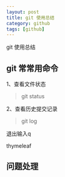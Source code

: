 ```yaml
---
layout: post
title: git 使用总结
category: github
tags: [github]
---
```


git 使用总结


## git 常常用命令

1、查看文件状态
> git status 

2、查看历史提交记录
> git log

退出输入q





thymeleaf







## 问题处理

